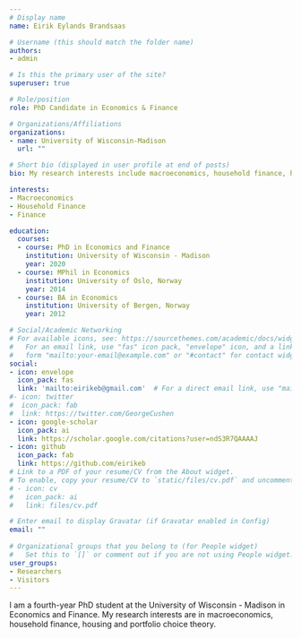 ```yaml
---
# Display name
name: Eirik Eylands Brandsaas

# Username (this should match the folder name)
authors:
- admin

# Is this the primary user of the site?
superuser: true

# Role/position
role: PhD Candidate in Economics & Finance

# Organizations/Affiliations
organizations:
- name: University of Wisconsin-Madison
  url: ""

# Short bio (displayed in user profile at end of posts)
bio: My research interests include macroeconomics, household finance, housing and families.

interests:
- Macroeconomics
- Household Finance
- Finance

education:
  courses:
  - course: PhD in Economics and Finance
    institution: University of Wisconsin - Madison
    year: 2020
  - course: MPhil in Economics
    institution: University of Oslo, Norway
    year: 2014
  - course: BA in Economics
    institution: University of Bergen, Norway
    year: 2012

# Social/Academic Networking
# For available icons, see: https://sourcethemes.com/academic/docs/widgets/#icons
#   For an email link, use "fas" icon pack, "envelope" icon, and a link in the
#   form "mailto:your-email@example.com" or "#contact" for contact widget.
social:
- icon: envelope
  icon_pack: fas
  link: 'mailto:eirikeb@gmail.com'  # For a direct email link, use "mailto:test@example.org".
#- icon: twitter
#  icon_pack: fab
#  link: https://twitter.com/GeorgeCushen
- icon: google-scholar
  icon_pack: ai
  link: https://scholar.google.com/citations?user=ndS3R7QAAAAJ
- icon: github
  icon_pack: fab
  link: https://github.com/eirikeb
# Link to a PDF of your resume/CV from the About widget.
# To enable, copy your resume/CV to `static/files/cv.pdf` and uncomment the lines below.  
# - icon: cv
#   icon_pack: ai
#   link: files/cv.pdf

# Enter email to display Gravatar (if Gravatar enabled in Config)
email: ""
  
# Organizational groups that you belong to (for People widget)
#   Set this to `[]` or comment out if you are not using People widget.  
user_groups:
- Researchers
- Visitors
---
```


I am a fourth-year PhD student at the University of Wisconsin - Madison in Economics and Finance. My research interests are in macroeconomics, household finance, housing and portfolio choice theory.

